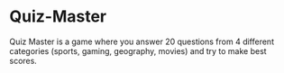 # Quiz-Master
Quiz Master is a game where you answer 20 questions from 4 different categories (sports, gaming, geography, movies) and try to make best scores. 
